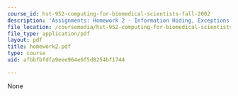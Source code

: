 ```yaml
---
course_id: hst-952-computing-for-biomedical-scientists-fall-2002
description: 'Assignments: Homework 2 - Information Hiding, Exceptions'
file_location: /coursemedia/hst-952-computing-for-biomedical-scientists-fall-2002/afbbfbfdfa9eee964e6f5d8254bf1744_homework2.pdf
file_type: application/pdf
layout: pdf
title: homework2.pdf
type: course
uid: afbbfbfdfa9eee964e6f5d8254bf1744

---
```

None